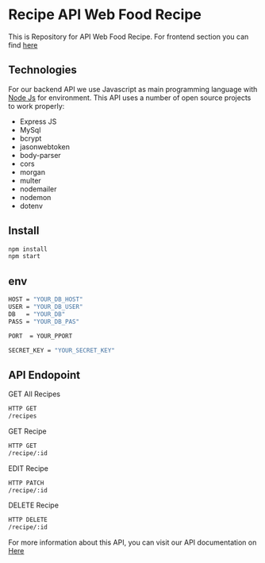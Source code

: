 # Recipe API Web Food Recipe

This is Repository for API Web Food Recipe. For frontend section you can find [here](https://github.com/Leha-leha/Food-Recipe)

## Technologies

For our backend API we use Javascript as main programming language with [Node Js](https://nodejs.org/en/) for environment.
This API uses a number of open source projects to work properly:

- Express JS
- MySql
- bcrypt
- jasonwebtoken
- body-parser
- cors
- morgan
- multer
- nodemailer
- nodemon
- dotenv

## Install

```sh
npm install
npm start
```

## env

```sh
HOST = "YOUR_DB_HOST"
USER = "YOUR_DB_USER"
DB   = "YOUR_DB"
PASS = "YOUR_DB_PAS"

PORT  = YOUR_PPORT

SECRET_KEY = "YOUR_SECRET_KEY"
```

## API Endopoint

GET All Recipes

```sh
HTTP GET
/recipes
```

GET Recipe

```sh
HTTP GET
/recipe/:id
```

EDIT Recipe

```sh
HTTP PATCH
/recipe/:id
```

DELETE Recipe

```sh
HTTP DELETE
/recipe/:id
```

For more information about this API, you can visit our API documentation on [Here](https://web.postman.co/collections/12314857-78b062b5-d9ce-4d8a-9489-cdcbbb2a39f1/publish?workspace=56b63656-03c2-4055-8918-7a6ce26ff5d6)

